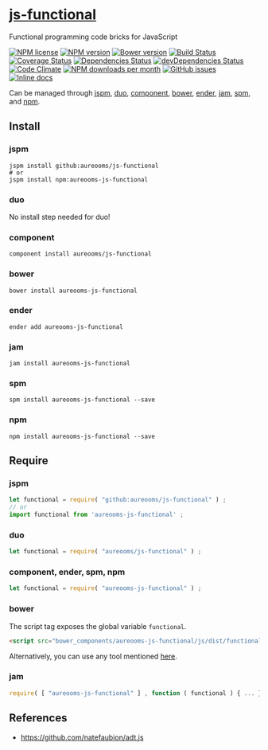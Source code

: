 [js-functional](http://aureooms.github.io/js-functional)
==

Functional programming code bricks for JavaScript

[![NPM license](http://img.shields.io/npm/l/aureooms-js-functional.svg?style=flat)](https://raw.githubusercontent.com/aureooms/js-functional/master/LICENSE)
[![NPM version](http://img.shields.io/npm/v/aureooms-js-functional.svg?style=flat)](https://www.npmjs.org/package/aureooms-js-functional)
[![Bower version](http://img.shields.io/bower/v/aureooms-js-functional.svg?style=flat)](http://bower.io/search/?q=aureooms-js-functional)
[![Build Status](http://img.shields.io/travis/aureooms/js-functional.svg?style=flat)](https://travis-ci.org/aureooms/js-functional)
[![Coverage Status](http://img.shields.io/coveralls/aureooms/js-functional.svg?style=flat)](https://coveralls.io/r/aureooms/js-functional)
[![Dependencies Status](http://img.shields.io/david/aureooms/js-functional.svg?style=flat)](https://david-dm.org/aureooms/js-functional#info=dependencies)
[![devDependencies Status](http://img.shields.io/david/dev/aureooms/js-functional.svg?style=flat)](https://david-dm.org/aureooms/js-functional#info=devDependencies)
[![Code Climate](http://img.shields.io/codeclimate/github/aureooms/js-functional.svg?style=flat)](https://codeclimate.com/github/aureooms/js-functional)
[![NPM downloads per month](http://img.shields.io/npm/dm/aureooms-js-functional.svg?style=flat)](https://www.npmjs.org/package/aureooms-js-functional)
[![GitHub issues](http://img.shields.io/github/issues/aureooms/js-functional.svg?style=flat)](https://github.com/aureooms/js-functional/issues)
[![Inline docs](http://inch-ci.org/github/aureooms/js-functional.svg?branch=master&style=shields)](http://inch-ci.org/github/aureooms/js-functional)

Can be managed through [jspm](https://github.com/jspm/jspm-cli),
[duo](https://github.com/duojs/duo),
[component](https://github.com/componentjs/component),
[bower](https://github.com/bower/bower),
[ender](https://github.com/ender-js/Ender),
[jam](https://github.com/caolan/jam),
[spm](https://github.com/spmjs/spm),
and [npm](https://github.com/npm/npm).

## Install

### jspm
```terminal
jspm install github:aureooms/js-functional
# or
jspm install npm:aureooms-js-functional
```
### duo
No install step needed for duo!

### component
```terminal
component install aureooms/js-functional
```

### bower
```terminal
bower install aureooms-js-functional
```

### ender
```terminal
ender add aureooms-js-functional
```

### jam
```terminal
jam install aureooms-js-functional
```

### spm
```terminal
spm install aureooms-js-functional --save
```

### npm
```terminal
npm install aureooms-js-functional --save
```

## Require
### jspm
```js
let functional = require( "github:aureooms/js-functional" ) ;
// or
import functional from 'aureooms-js-functional' ;
```
### duo
```js
let functional = require( "aureooms/js-functional" ) ;
```

### component, ender, spm, npm
```js
let functional = require( "aureooms-js-functional" ) ;
```

### bower
The script tag exposes the global variable `functional`.
```html
<script src="bower_components/aureooms-js-functional/js/dist/functional.min.js"></script>
```
Alternatively, you can use any tool mentioned [here](http://bower.io/docs/tools/).

### jam
```js
require( [ "aureooms-js-functional" ] , function ( functional ) { ... } ) ;
```

## References

  - https://github.com/natefaubion/adt.js
